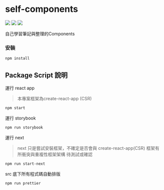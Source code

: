 # self-components

[![](https://travis-ci.org/akayhu/self-components.svg?branch=master)](https://travis-ci.org/akayhu/self-components)
[![](https://img.shields.io/badge/開發環境-create--react--app-critical.svg)](https://github.com/facebook/create-react-app)
[![](https://img.shields.io/badge/開發語言-React%20v16.8.4-green.svg)](https://reactjs.org)

自己學習筆記與整理的Components

### 安裝

```bash
npm install
```

## Package Script 說明

運行 react app
> 本專案框架為create-react-app (CSR)

```bash
npm start
```

運行 storybook

```bash
npm run storybook
```

運行 next 
> next 只是嘗試安裝框架，不確定是否會與 create-react-app(CSR) 框架有所衝突與重複性框架架構
> 待測試或確認

```bash
npm run start-next
```

src 底下所有程式碼自動排版

```bash
npm run prettier
```